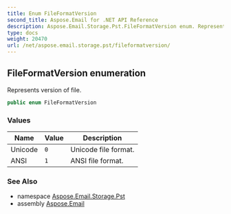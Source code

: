 ```yaml
---
title: Enum FileFormatVersion
second_title: Aspose.Email for .NET API Reference
description: Aspose.Email.Storage.Pst.FileFormatVersion enum. Represents version of file
type: docs
weight: 20470
url: /net/aspose.email.storage.pst/fileformatversion/
---
```

## FileFormatVersion enumeration

Represents version of file.

```csharp
public enum FileFormatVersion
```

### Values

| Name | Value | Description |
| --- | --- | --- |
| Unicode | `0` | Unicode file format. |
| ANSI | `1` | ANSI file format. |

### See Also

* namespace [Aspose.Email.Storage.Pst](../../aspose.email.storage.pst/)
* assembly [Aspose.Email](../../)


